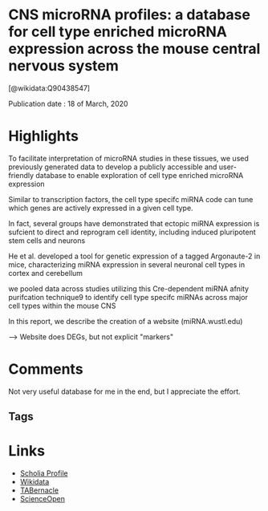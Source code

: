 
CNS microRNA profiles: a database for cell type enriched microRNA expression across the mouse central nervous system
====================================================================================================================
  
  [@wikidata:Q90438547]  
  
Publication date : 18 of March, 2020  

# Highlights

To facilitate interpretation of microRNA studies in these tissues, we used previously generated data to develop a
publicly accessible and user-friendly database to enable exploration of cell type enriched microRNA
expression

Similar to transcription factors, the cell type specifc miRNA code can tune which genes are actively expressed in a given cell type.

In fact, several groups have demonstrated that ectopic miRNA expression is sufcient to direct and reprogram cell
identity, including induced pluripotent stem cells and neurons

He et al. developed a tool for genetic expression of a tagged
Argonaute-2 in mice, characterizing miRNA expression in several neuronal cell types in cortex and cerebellum

we pooled data across studies utilizing this Cre-dependent miRNA afnity
purifcation technique9
 to identify cell type specifc miRNAs across major cell types within the mouse CNS

 In this report, we describe the creation of a website (miRNA.wustl.edu)

 --> Website does DEGs, but not explicit "markers"

# Comments

Not very useful database for me in the end, but I appreciate the effort.

## Tags

# Links
  
 * [Scholia Profile](https://scholia.toolforge.org/work/Q90438547)  
 * [Wikidata](https://www.wikidata.org/wiki/Q90438547)  
 * [TABernacle](https://tabernacle.toolforge.org/?#/tab/manual/Q90438547/P921%3BP4510)  
 * [ScienceOpen](https://www.scienceopen.com/search#('v'~3_'id'~''_'isExactMatch'~true_'context'~null_'kind'~77_'order'~0_'orderLowestFirst'~false_'query'~'CNS%20microRNA%20profiles%3A%20a%20database%20for%20cell%20type%20enriched%20microRNA%20expression%20across%20the%20mouse%20central%20nervous%20system'_'filters'~!*_'hideOthers'~false))  

